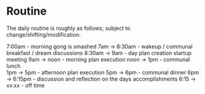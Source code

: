 
# Routine

The daily routine is roughly as follows; subject to change/shifting/modification.

7:00am            - morning gong is smashed
7am    -> 8:30am  - wakeup / communal breakfast / dream discussions
8:30am -> 9am     - day plan creation startup meeting 
9am    -> noon    - morning plan execution
noon   -> 1pm     - communal lunch  
1pm    -> 5pm     - afternoon plan execution
5pm    -> 6pm     - communal dinner
6pm    -> 6:15pm  - discussion and reflection on the days accomplishments
6:15   -> xx:xx   - off time
